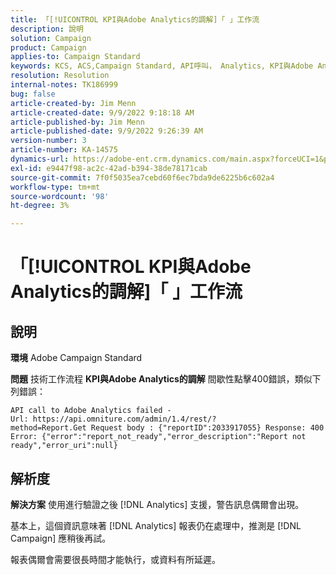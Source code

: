```yaml
---
title: 「[!UICONTROL KPI與Adobe Analytics的調解]「 」工作流
description: 說明
solution: Campaign
product: Campaign
applies-to: Campaign Standard
keywords: KCS, ACS,Campaign Standard, API呼叫， Analytics, KPI與Adobe Analytics的調解， 400錯誤
resolution: Resolution
internal-notes: TK186999
bug: false
article-created-by: Jim Menn
article-created-date: 9/9/2022 9:18:18 AM
article-published-by: Jim Menn
article-published-date: 9/9/2022 9:26:39 AM
version-number: 3
article-number: KA-14575
dynamics-url: https://adobe-ent.crm.dynamics.com/main.aspx?forceUCI=1&pagetype=entityrecord&etn=knowledgearticle&id=90e43d53-2030-ed11-9db1-0022480866ad
exl-id: e9447f98-ac2c-42ad-b394-38de78171cab
source-git-commit: 7f0f5035ea7cebd60f6ec7bda9de6225b6c602a4
workflow-type: tm+mt
source-wordcount: '98'
ht-degree: 3%

---
```


# 「[!UICONTROL KPI與Adobe Analytics的調解]「 」工作流

## 說明


<b>環境</b>
Adobe Campaign Standard

<b>問題</b>
技術工作流程 <b>KPI與Adobe Analytics的調解</b> 間歇性點擊400錯誤，類似下列錯誤：

```
API call to Adobe Analytics failed - Url: https://api.omniture.com/admin/1.4/rest/?method=Report.Get Request body : {"reportID":2033917055} Response: 400 Error: {"error":"report_not_ready","error_description":"Report not ready","error_uri":null}
```

## 解析度


<b>解決方案</b>
使用進行驗證之後 [!DNL Analytics] 支援，警告訊息偶爾會出現。

基本上，這個資訊意味著 [!DNL Analytics] 報表仍在處理中，推測是 [!DNL Campaign] 應稍後再試。

報表偶爾會需要很長時間才能執行，或資料有所延遲。
